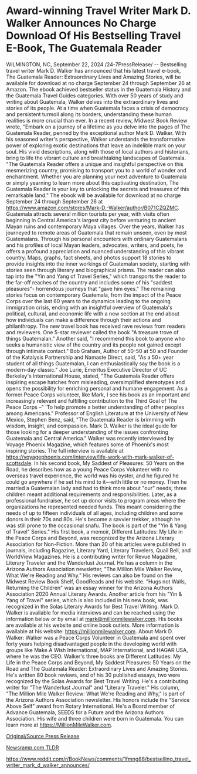 # Award-winning Travel Writer Mark D. Walker Announces No Charge Download Of His Bestselling Travel E-Book, The Guatemala Reader

WILMINGTON, NC, September 22, 2024 /24-7PressRelease/ -- Bestselling travel writer Mark D. Walker has announced that his latest travel e-book, The Guatemala Reader: Extraordinary Lives and Amazing Stories, will be available for download at no charge September 24 through September 26 at Amazon. The ebook achieved bestseller status in the Guatemala History and the Guatemala Travel Guides categories.  With over 50 years of study and writing about Guatemala, Walker delves into the extraordinary lives and stories of its people. At a time when Guatemala faces a crisis of democracy and persistent turmoil along its borders, understanding these human realities is more crucial than ever.  In a recent review, Midwest Book Review wrote, "Embark on a journey of a lifetime as you delve into the pages of The Guatemala Reader, penned by the exceptional author Mark D. Walker. With his seasoned writer's perspective, Walker understands the transformative power of exploring exotic destinations that leave an indelible mark on your soul. His vivid descriptions, along with those of local authors and historians, bring to life the vibrant culture and breathtaking landscapes of Guatemala.  "The Guatemala Reader offers a unique and insightful perspective on this mesmerizing country, promising to transport you to a world of wonder and enchantment. Whether you are planning your next adventure to Guatemala or simply yearning to learn more about this captivating destination, The Guatemala Reader is your key to unlocking the secrets and treasures of this remarkable land."  The ebook will be available for download at no charge September 24 through September 26 at https://www.amazon.com/stores/Mark-D.-Walker/author/B071CZQZMC.  Guatemala attracts several million tourists per year, with visits often beginning in Central America's largest city before venturing to ancient Mayan ruins and contemporary Maya villages. Over the years, Walker has journeyed to remote areas of Guatemala that remain unseen, even by most Guatemalans. Through his personal encounters with ordinary Guatemalans and his profiles of local Mayan leaders, advocates, writers, and poets, he offers a profound appreciation and nuanced understanding of this vibrant country.  Maps, graphs, fact sheets, and photos support 18 stories to provide insights into the inner workings of Guatemalan society, starting with stories seen through literary and biographical prisms.  The reader can also tap into the "Yin and Yang of Travel Series," which transports the reader to the far-off reaches of the country and includes some of his "saddest pleasures"- horrendous journeys that "gave him eyes." The remaining stories focus on contemporary Guatemala, from the impact of the Peace Corps over the last 60 years to the dynamics leading to the ongoing immigration crisis, ending with an insightful overview of Guatemala's political, cultural, and economic life with a new section at the end about how individuals can make a difference through their actions and philanthropy.  The new travel book has received rave reviews from readers and reviewers. One 5-star reviewer called the book "A treasure trove of things Guatemalan." Another said, "I recommend this book to anyone who seeks a humanistic view of the country and its people not gained except through intimate contact."  Bob Graham, Author of 50-50 at 50 and Founder of the Katalysis Partnership and Namaste Direct, said, "As a 50+ year student of all things Guatemalan, I can enthusiastically say the book is a modern-day classic."  Joe Lurie, Emeritus Executive Director of UC Berkeley's International House, stated, "The Guatemala Reader offers inspiring escape hatches from misleading, oversimplified stereotypes and opens the possibility for enriching personal and humane engagement. As a former Peace Corps volunteer, like Mark, I see his book as an important and increasingly relevant and fulfilling contribution to the Third Goal of The Peace Corps –" 'To help promote a better understanding of other peoples among Americans."  Professor of English Literature at the University of New Mexico, Stephen Benz, said, "The Guatemala Reader is brimming with wisdom, insight, and compassion. Mark D. Walker is the ideal guide for those looking for a deeper understanding of the issues confronting Guatemala and Central America."  Walker was recently interviewed by Voyage Phoenix Magazine, which features some of Phoenix's most inspiring stories. The full interview is available at https://voyagephoenix.com/interview/life-work-with-mark-walker-of-scottsdale.  In his second book, My Saddest of Pleasures: 50 Years on the Road, he describes how as a young Peace Corps Volunteer with no overseas travel experience, the world was his oyster, and he figured he could go anywhere if he set his mind to it—with little or no money. Then he married a Guatemalan lady and had to think more about "our" needs; three children meant additional requirements and responsibilities. Later, as a professional fundraiser, he set up donor visits to program areas where the organizations he represented needed funds. This meant considering the needs of up to fifteen individuals of all ages, including children and some donors in their 70s and 80s. He's become a savvier trekker, although he was still prone to the occasional snafu. The book is part of the "Yin & Yang of Travel" Series."  His first book, a memoir, Different Latitudes: My Life in the Peace Corps and Beyond, was recognized by the Arizona Literary Association for Non-Fiction. More than 20 of his articles were published in journals, including Ragazine, Literary Yard, Literary Travelers, Quail Bell, and WorldView Magazines. He is a contributing writer for Revue Magazine, Literary Traveler and the Wanderlust Journal. He has a column in the Arizona Authors Association newsletter, "The Million Mile Walker Review, What We're Reading and Why." His reviews can also be found on the Midwest Review Book Shelf, GoodReads and his website. "Hugs not Walls, Returning the Children" was an essay winner for the Arizona Authors Association 2020 Annual Literary Awards. Another article from his "Yin & Yang of Travel" series, which is also included in his new book, was recognized in the Solas Literary Awards for Best Travel Writing.  Mark D. Walker is available for media interviews and can be reached using the information below or by email at mark@millionmilewalker.com. His books are available at his website and online book outlets. More information is available at his website: https://millionmilewalker.com.  About Mark D. Walker:  Walker was a Peace Corps Volunteer in Guatemala and spent over forty years helping disadvantaged people in the developing world with groups like Make A Wish International, MAP International, and HAGAR USA, where he was the CEO. Walker's three books are Different Latitudes: My Life in the Peace Corps and Beyond, My Saddest Pleasures: 50 Years on the Road and The Guatemala Reader: Extraordinary Lives and Amazing Stories. He's written 80 book reviews, and of his 30 published essays, two were recognized by the Solas Awards for Best Travel Writing. He's a contributing writer for "The Wanderlust Journal" and "Literary Traveler." His column, "The Million Mile Walker Review: What We're Reading and Why," is part of the Arizona Authors Association newsletter. His honors include the "Service Above Self" award from Rotary International. He's a Board member of Advance Guatemala, SEEDS for a Future and the Arizona Authors Association. His wife and three children were born in Guatemala. You can learn more at https://MillionMileWalker.com. 

[Original/Source Press Release](https://www.24-7pressrelease.com/press-release/514559/award-winning-travel-writer-mark-d-walker-announces-no-charge-download-of-his-bestselling-travel-e-book-the-guatemala-reader)
                    

[Newsramp.com TLDR](None) 

https://www.reddit.com/r/BookNews/comments/1fmng88/bestselling_travel_writer_mark_d_walker_announces/